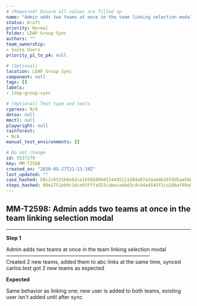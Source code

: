 ```yaml
---
# (Required) Ensure all values are filled up
name: "Admin adds two teams at once in the team linking selection modal"
status: Draft
priority: Normal
folder: LDAP Group Sync
authors: ""
team_ownership: 
- Suite Users
priority_p1_to_p4: null

# (Optional)
location: LDAP Group Sync
component: null
tags: []
labels: 
- ldap-group-sync

# (Optional) Test type and tools
cypress: N/A
detox: null
mmctl: null
playwright: null
rainforest: 
- N/A
manual_test_environments: []

# Do not change
id: 5537279
key: MM-T2598
created_on: "2020-05-27T21:13:18Z"
last_updated: ""
case_hashed: b0c2c6521b6e62ce1b56b99b0154445111d94a97e3aa44b26fdd5ae560d78a4d7e49feea5443f1aa1186694ee067a91f
steps_hashed: 08e1751eb9c1dce93fffa553cabecaebd3c4cb4a4545f1ca10baf69a99d174baa3aa0d37b1ad40fb3ebddeba7eacd764
---
```


<!-- (Auto-generated) Based on frontmatter's "key" and "name" -->

## MM-T2598: Admin adds two teams at once in the team linking selection modal

---

**Step 1**

Admin adds two teams at once in the team linking selection modal\
————————————————————————————\
Created 2 new teams, added them to abc links at the same time, synced\
carlos.test got 2 new teams as expected

**Expected**

Same behavior as linking one; new user is added to both teams, existing user isn't added until after sync
